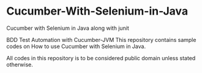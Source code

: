 # Cucumber-With-Selenium-in-Java
Cucumber with Selenium in Java along with junit

BDD Test Automation with Cucumber-JVM
This repository contains sample codes on How to use Cucumber with Selenium in Java.

All codes in this repository is to be considered public domain unless stated otherwise.


